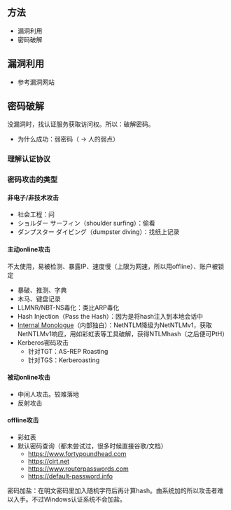 ## 方法

- 漏洞利用
- 密码破解


## 漏洞利用

- 参考漏洞网站


## 密码破解

没漏洞时，找认证服务获取访问权。所以：破解密码。

- 为什么成功：弱密码（ → 人的弱点）

### 理解认证协议

### 密码攻击的类型

#### 非电子/非技术攻击

- 社会工程：问
- ショルダー サーフィン（shoulder surfing）：偷看
- ダンプスター ダイビング（dumpster diving）：找纸上记录

#### 主动online攻击

不太使用，易被检测、暴露IP、速度慢（上限为网速，所以用offline）、账户被锁定

- 暴破、推测、字典
- 木马、键盘记录
- LLMNR/NBT-NS毒化：类比ARP毒化
- Hash Injection（Pass the Hash）：因为是将hash注入到本地会话中
- [Internal Monologue](https://www.triskelelabs.com/the-internal-monologue)（内部独白）：NetNTLM降级为NetNTLMv1，获取NetNTLMv1响应，用如彩虹表等工具破解，获得NTLMhash（之后便可PtH）
- Kerberos密码攻击
    - 针对TGT：AS-REP Roasting
    - 针对TGS：Kerberoasting

#### 被动online攻击

- 中间人攻击。较难落地
- 反射攻击

#### offline攻击

- 彩虹表
- 默认密码查询（都未尝试过，很多时候直接谷歌/文档）
    - <https://www.fortypoundhead.com>
    - <https://cirt.net>
    - <https://www.routerpasswords.com>
    - <https://default-password.info>

密码加盐：在明文密码里加入随机字符后再计算hash。由系统加的所以攻击者难以入手。不过Windows认证系统不会加盐。